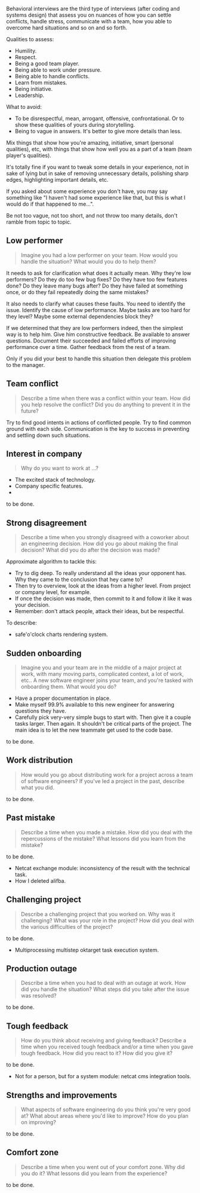 Behavioral interviews are the third type of interviews (after coding and systems design)
that assess you on nuances of how you can settle conflicts, handle stress, communicate with a team,
how you able to overcome hard situations and so on and so forth.

Qualities to assess:
- Humility.
- Respect.
- Being a good team player.
- Being able to work under pressure.
- Being able to handle conflicts.
- Learn from mistakes.
- Being initiative.
- Leadership.

What to avoid:
- To be disrespectful, mean, arrogant, offensive, confrontational. Or to show these qualities of yours during 
storytelling.
- Being to vague in answers. It's better to give more details than less.

Mix things that show how you're amazing, initiative, smart (personal qualities), etc, with things that
show how well you as a part of a team (team player's qualities).

It's totally fine if you want to tweak some details in your experience, not in sake of
lying but in sake of removing unnecessary details, polishing sharp edges, highlighting important details, etc.

If you asked about some experience you don't have, you may say something like 
"I haven't had some experience like that, but this is what I would do if that happened to me...".

Be not too vague, not too short, and not throw too many details, don't ramble from topic to topic.

## Low performer

> Imagine you had a low performer on your team. How would you handle the situation? 
> What would you do to help them?

It needs to ask for clarification what does it actually mean. Why they're low performers?
Do they do too few bug fixes? Do they have too few features done? Do they leave many bugs after?
Do they have failed at something once, or do they fail repeatedly doing the same mistakes?

It also needs to clarify what causes these faults. You need to identify the issue. Identify the cause of 
low performance. Maybe tasks are too hard for they level? Maybe some external dependencies block they?

If we determined that they are low performers indeed, then the simplest way is to help him. 
Give him constructive feedback. Be available to answer questions. Document their succeeded and failed efforts of 
improving performance over a time. Gather feedback from the rest of a team.

Only if you did your best to handle this situation then delegate this problem to the manager.

## Team conflict

> Describe a time when there was a conflict within your team. How did you help resolve the conflict? 
> Did you do anything to prevent it in the future?

Try to find good intents in actions of conflicted people. Try to find common ground with each side.
Communication is the key to success in preventing and settling down such situations.

## Interest in company

> Why do you want to work at ...?

- The excited stack of technology.
- Company specific features.
- 

to be done.

## Strong disagreement

> Describe a time when you strongly disagreed with a coworker about an engineering decision.
> How did you go about making the final decision? What did you do after the decision was made?

Approximate algorithm to tackle this:
- Try to dig deep. To really understand all the ideas your opponent has. Why they came to the conclusion that hey came to?
- Then try to overview, look at the ideas from a higher level. From project or company level, for example.
- If once the decision was made, then commit to it and follow it like it was your decision.
- Remember: don't attack people, attack their ideas, but be respectful.

To describe:
- safe'o'clock charts rendering system.

## Sudden onboarding

> Imagine you and your team are in the middle of a major project at work, with many moving parts, complicated context,
> a lot of work, etc.. A new software engineer joins your team, and you're tasked with onboarding them.
> What would you do?

- Have a proper documentation in place.
- Make myself 99.9% available to this new engineer for answering questions they have.
- Carefully pick very-very simple bugs to start with. Then give it a couple tasks larger. Then again.
It shouldn't be critical parts of the project. The main idea is to let the new teammate get used to the code base.  

to be done.

## Work distribution

> How would you go about distributing work for a project across a team of software engineers?
> If you've led a project in the past, describe what you did.

to be done.

## Past mistake

> Describe a time when you made a mistake. How did you deal with the repercussions of the mistake?
> What lessons did you learn from the mistake?

to be done.

- Netcat exchange module: inconsistency of the result with the technical task.
- How I deleted alifba.

## Challenging project

> Describe a challenging project that you worked on. Why was it challenging? What was your role in the project?
> How did you deal with the various difficulties of the project?

to be done.

- Multiprocessing multistep oktarget task execution system.

## Production outage

> Describe a time when you had to deal with an outage at work. How did you handle the situation?
> What steps did you take after the issue was resolved?

to be done.

## Tough feedback

> How do you think about receiving and giving feedback? Describe a time when you received tough feedback and/or 
> a time when you gave tough feedback. How did you react to it? How did you give it?

to be done.

- Not for a person, but for a system module: netcat cms integration tools.

## Strengths and improvements

> What aspects of software engineering do you think you're very good at? What about areas where you'd like to improve?
> How do you plan on improving?

to be done.

## Comfort zone

> Describe a time when you went out of your comfort zone. Why did you do it?
> What lessons did you learn from the experience?

to be done.
